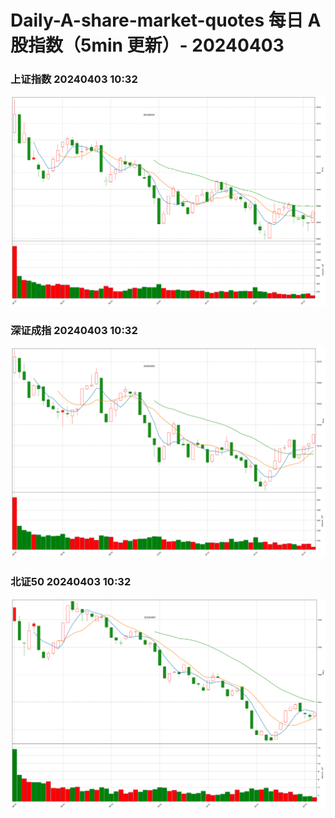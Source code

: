 
# Daily-A-share-market-quotes 每日 A 股指数（5min 更新）- 20240403

### 上证指数 20240403 10:32
![](./fig/2024/4/20240403-sh000001.png)

### 深证成指 20240403 10:32
![](./fig/2024/4/20240403-sz399001.png)

### 北证50 20240403 10:32
![](./fig/2024/4/20240403-bj899050.png)
